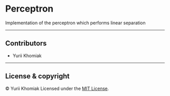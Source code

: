 # Perceptron

Implementation of the perceptron which performs linear separation

---

## Contributors

- Yurii Khomiak

---

## License & copyright

© Yurii Khomiak
Licensed under the [MIT License](LICENSE).